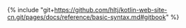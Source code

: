 {% include "git+https://github.com/hltj/kotlin-web-site-cn.git/pages/docs/reference/basic-syntax.md#gitbook" %}
